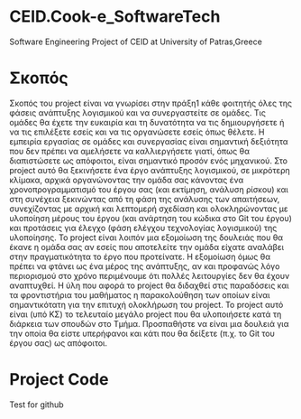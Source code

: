 # CEID.Cook-e_SoftwareTech
Software Engineering Project of CEID at University of Patras,Greece

# Σκοπός

Σκοπός του project είναι να γνωρίσει στην πράξη1
κάθε φοιτητής όλες της φάσεις ανάπτυξης λογισμικού
και να συνεργαστείτε σε ομάδες. Τις ομάδες θα έχετε την ευκαιρία και τη δυνατότητα να τις 
δημιουργήσετε ή να τις επιλέξετε εσείς και να τις οργανώσετε εσείς όπως θέλετε. Η εμπειρία εργασίας 
σε ομάδες και συνεργασίας είναι σημαντική δεξιότητα που δεν πρέπει να αμελήσετε να καλλιεργήσετε 
γιατί, όπως θα διαπιστώσετε ως απόφοιτοι, είναι σημαντικό προσόν ενός μηχανικού.
Στο project αυτό θα ξεκινήσετε ένα έργο ανάπτυξης λογισμικού, σε μικρότερη κλίμακα, αρχικά 
οργανώνοντας την ομάδα σας κάνοντας ένα χρονοπρογραμματισμό του έργου σας (και εκτίμηση, 
ανάλυση ρίσκου) και στη συνέχεια ξεκινώντας από τη φάση της ανάλυσης των απαιτήσεων, συνεχίζοντας 
με αρχική και λεπτομερή σχεδίαση και ολοκληρώνοντας με υλοποίηση μέρους του έργου (και ανάρτηση 
του κώδικα στο Git του έργου) και προτάσεις για έλεγχο (φάση ελέγχου τεχνολογίας λογισμικού) της 
υλοποίησης.
Το project είναι λοιπόν μια εξομοίωση της δουλειάς που θα έκανε η ομάδα σας αν εσείς που αποτελείτε 
την ομάδα είχατε αναλάβει στην πραγματικότητα το έργο που προτείνατε. Η εξομοίωση όμως θα πρέπει 
να φτάνει ως ένα μέρος της ανάπτυξης, αν και προφανώς λόγο περιορισμού στο χρόνο περιμένουμε ότι 
πολλές λειτουργίες δεν θα έχουν αναπτυχθεί.
Η ύλη που αφορά το project θα διδαχθεί στις παραδόσεις και τα φροντιστήρια του μαθήματος η
παρακολούθηση των οποίων είναι σημαντικότατη για την επιτυχή ολοκλήρωση του project.
Το project αυτό είναι (υπό ΚΣ) το τελευταίο μεγάλο project που θα υλοποιήσετε κατά τη διάρκεια των 
σπουδών στο Τμήμα. Προσπαθήστε να είναι μια δουλειά για την οποία θα είστε υπερήφανοι και κάτι 
που θα δείξετε (π.χ. το Git του έργου σας) ως απόφοιτοι.

# Project Code

Test for github